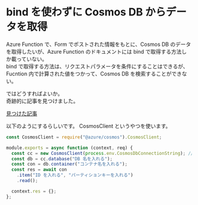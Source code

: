 # bind を使わずに Cosmos DB からデータを取得

Azure Function で、Form でポストされた情報をもとに、Cosmos DB のデータを取得したいが、Azure Function のドキュメントには bind で取得する方法しか載っていない。  
bind で取得する方法は、リクエストパラメータを条件にすることはできるが、Fucntion 内で計算された値をつかって、Cosmos DB を検索することができない。

ではどうすればよいか。  
奇跡的に記事を見つけました。

[見つけた記事](https://www.simpletraveler.jp/2021/09/02/microsoftazure-functions-nodejs-delete-cosmosdb-document/)

以下のようにするらしいです。
CosmosClient というやつを使います。

```javascript
const CosmosClient = require("@azure/cosmos").CosmosClient;

module.exports = async function (context, req) {
  const cc = new CosmosClient(process.env.CosmosDbConnectionString); // 接続文字列を入れる
  const db = cc.database("DB 名を入れる");
  const con = db.container("コンテナ名を入れる");
  const res = await con
    .item("ID を入れる", "パーティションキーを入れる")
    .read();

  context.res = {};
};
```
